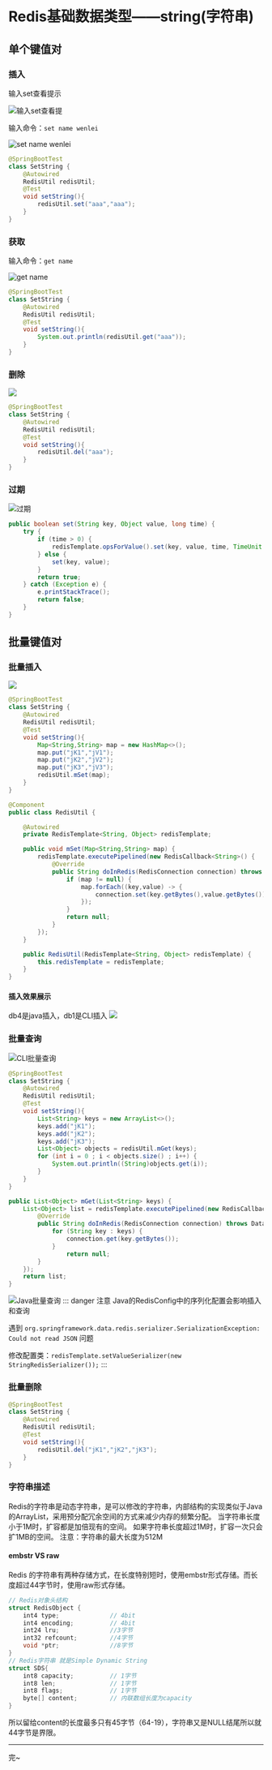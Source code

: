 # Redis基础数据类型——string(字符串)

## 单个键值对

### 插入
输入set查看提示

![输入set查看提](./img/unit2/2022-01-23-20-58-16.png)

输入命令：`set name wenlei`

![set name wenlei](./img/unit2/2022-01-23-21-31-15.png)
```java
@SpringBootTest
class SetString {
    @Autowired
    RedisUtil redisUtil;
    @Test
    void setString(){
        redisUtil.set("aaa","aaa");
    }
}
```

### 获取
输入命令：`get name`

![get name](./img/unit2/2022-01-23-21-35-07.png)
```java
@SpringBootTest
class SetString {
    @Autowired
    RedisUtil redisUtil;
    @Test
    void setString(){
        System.out.println(redisUtil.get("aaa"));
    }
}
```

### 删除
![](./img/unit2/2022-01-23-21-51-14.png)
```java
@SpringBootTest
class SetString {
    @Autowired
    RedisUtil redisUtil;
    @Test
    void setString(){
        redisUtil.del("aaa");
    }
}
```
### 过期
![过期](./img/unit2/2022-01-24-00-00-28.png)
```java
public boolean set(String key, Object value, long time) {
    try {
        if (time > 0) {
            redisTemplate.opsForValue().set(key, value, time, TimeUnit.SECONDS);
        } else {
            set(key, value);
        }
        return true;
    } catch (Exception e) {
        e.printStackTrace();
        return false;
    }
}
```

## 批量键值对
### 批量插入
![](./img/unit2/2022-01-23-21-59-47.png)
```java
@SpringBootTest
class SetString {
    @Autowired
    RedisUtil redisUtil;
    @Test
    void setString(){
        Map<String,String> map = new HashMap<>();
        map.put("jK1","jV1");
        map.put("jK2","jV2");
        map.put("jK3","jV3");
        redisUtil.mSet(map);
    }
}

@Component
public class RedisUtil {

    @Autowired
    private RedisTemplate<String, Object> redisTemplate;

    public void mSet(Map<String,String> map) {
        redisTemplate.executePipelined(new RedisCallback<String>() {
            @Override
            public String doInRedis(RedisConnection connection) throws DataAccessException {
                if (map != null) {
                    map.forEach((key,value) -> {
                        connection.set(key.getBytes(),value.getBytes());
                    });
                }
                return null;
            }
        });
    }

    public RedisUtil(RedisTemplate<String, Object> redisTemplate) {
        this.redisTemplate = redisTemplate;
    }
}
```
#### 插入效果展示
db4是java插入，db1是CLI插入
![](./img/unit2/2022-01-23-22-43-38.png)

### 批量查询
![CLI批量查询](./img/unit2/2022-01-23-22-47-12.png)
```java
@SpringBootTest
class SetString {
    @Autowired
    RedisUtil redisUtil;
    @Test
    void setString(){
        List<String> keys = new ArrayList<>();
        keys.add("jK1");
        keys.add("jK2");
        keys.add("jK3");
        List<Object> objects = redisUtil.mGet(keys);
        for (int i = 0 ; i < objects.size() ; i++) {
            System.out.println((String)objects.get(i));
        }
    }
}

public List<Object> mGet(List<String> keys) {
    List<Object> list = redisTemplate.executePipelined(new RedisCallback<String>() {
        @Override
        public String doInRedis(RedisConnection connection) throws DataAccessException {
            for (String key : keys) {
                connection.get(key.getBytes());
            }
                return null;
        }
    });
    return list;
}
```
![Java批量查询](./img/unit2/2022-01-23-23-50-48.png)
::: danger 注意
Java的RedisConfig中的序列化配置会影响插入和查询

遇到
`
org.springframework.data.redis.serializer.SerializationException: Could not read JSON
`
问题

修改配置类：`redisTemplate.setValueSerializer(new StringRedisSerializer());`
:::

### 批量删除
```java
@SpringBootTest
class SetString {
    @Autowired
    RedisUtil redisUtil;
    @Test
    void setString(){
        redisUtil.del("jK1","jK2","jK3");
    }
}
```

### 字符串描述
Redis的字符串是动态字符串，是可以修改的字符串，内部结构的实现类似于Java的ArrayList，采用预分配冗余空间的方式来减少内存的频繁分配。
当字符串长度小于1M时，扩容都是加倍现有的空间。
如果字符串长度超过1M时，扩容一次只会扩1MB的空间。
注意：字符串的最大长度为512M

#### embstr VS raw
Redis 的字符串有两种存储方式，在长度特别短时，使用embstr形式存储。而长度超过44字节时，使用raw形式存储。

```c
// Redis对象头结构
struct RedisObject {
    int4 type;              // 4bit
    int4 encoding;          // 4bit
    int24 lru;              //3字节
    int32 refcount;         //4字节
    void *ptr;              //8字节
}
// Redis字符串 就是Simple Dynamic String
struct SDS{
    int8 capacity;          // 1字节
    int8 len;               // 1字节
    int8 flags;             // 1字节
    byte[] content;         // 内联数组长度为capacity
}
```

所以留给content的长度最多只有45字节（64-19），字符串又是NULL结尾所以就44字节是界限。

---
完~
